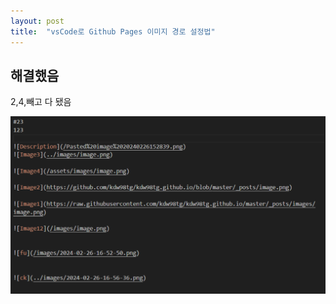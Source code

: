 ```yaml
---
layout: post
title:  "vsCode로 Github Pages 이미지 경로 설정법"
---
```


## 해결했음
2,4,빼고 다 됐음



![마크다운 이미지 경로](../images/2024-02-26-17-00-46.png)